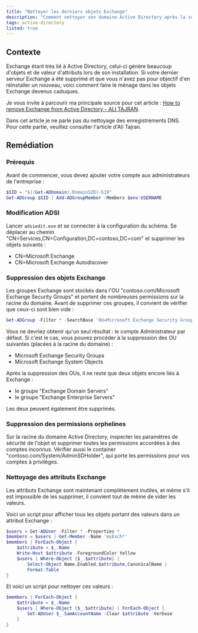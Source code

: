```yaml
---
title: "Nettoyer les derniers objets Exchange"
description: "Comment nettoyer son domaine Active Directory après la suppression de votre dernier serveur Exchange ?"
tags: active-directory
listed: true
---
```


## Contexte

Exchange étant très lié à Active Directory, celui-ci génère beaucoup d'objets et de valeur d'attributs lors de son installation. Si votre dernier serveur Exchange a été supprimé et que vous n'avez pas pour objectif d'en réinstaller un nouveau, voici comment faire le ménage dans les objets Exchange devenus caduques.

Je vous invite à parcourir ma principale source pour cet article : [How to remove Exchange from Active Directory - ALI TAJRAN](https://www.alitajran.com/how-to-remove-exchange-from-active-directory/).

Dans cet article je ne parle pas du nettoyage des enregistrements DNS. Pour cette partie, veuillez consulter l'article d'Ali Tajran.

## Remédiation

### Prérequis

Avant de commencer, vous devez ajouter votre compte aux administrateurs de l'entreprise :

```powershell
$SID = "$((Get-ADDomain).DomainSID)-519"
Get-ADGroup $SID | Add-ADGroupMember -Members $env:USERNAME
```

### Modification ADSI

Lancer `adsiedit.exe` et se connecter à la configuration du schéma. Se déplacer au chemin "CN=Services,CN=Configuration,DC=contoso,DC=com" et supprimer les objets suivants :

- CN=Microsoft Exchange
- CN=Microsoft Exchange Autodiscover

### Suppression des objets Exchange

Les groupes Exchange sont stockés dans l'OU "contoso.com/Microsoft Exchange Security Groups" et portent de nombreuses permissions sur la racine du domaine. Avant de supprimer ces groupes, il convient de vérifier que ceux-ci sont bien vide :

```powershell
Get-ADGroup -Filter * -SearchBase 'OU=Microsoft Exchange Security Groups,DC=contoso,DC=com' | Get-ADGroupMember -Recursive
```

Vous ne devriez obtenir qu'un seul résultat : le compte Administrateur par défaut. Si c'est le cas, vous pouvez procéder à la suppression des OU suivantes (placées à la racine du domaine) :

- Microsoft Exchange Security Groups
- Microsoft Exchange System Objects

Après la suppression des OUs, il ne reste que deux objets encore liés à Exchange :

- le groupe "Exchange Domain Servers"
- le groupe "Exchange Enterprise Servers"

Les deux peuvent également être supprimés.

### Suppression des permissions orphelines

Sur la racine du domaine Active Directory, inspecter les paramètres de sécurité de l'objet et supprimer toutes les permissions accordées à des comptes inconnus. Vérifier aussi le container "contoso.com/System/AdminSDHolder", qui porte les permissions pour vos comptes à privilèges.

### Nettoyage des attributs Exchange

Les attributs Exchange sont maintenant complètement inutiles, et même s'il est impossible de les supprimer, il convient tout de même de vider les valeurs.

Voici un script pour afficher tous les objets portant des valeurs dans un attribut Exchange :

```powershell
$users = Get-ADUser -Filter * -Properties *
$members = $users | Get-Member -Name 'msExch*'
$members | ForEach-Object {
    $attribute = $_.Name
    Write-Host $attribute -ForegroundColor Yellow
    $users | Where-Object {$_.$attribute} |
        Select-Object Name,Enabled,$attribute,CanonicalName |
        Format-Table
}
```

Et voici un script pour nettoyer ces valeurs :

```powershell
$members | ForEach-Object {
    $attribute = $_.Name
    $users | Where-Object {$_.$attribute} | ForEach-Object {
        Set-ADUser $_.SamAccountName -Clear $attribute -Verbose
    }
}
```
